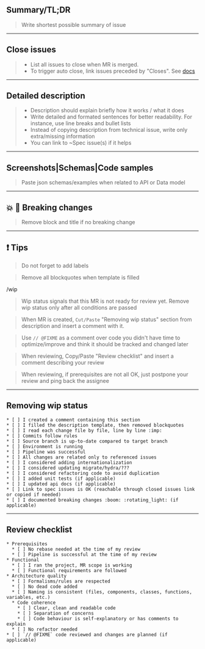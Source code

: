 ## Summary/TL;DR
> Write shortest possible summary of issue


---
## Close issues
> * List all issues to close when MR is merged.
> * To trigger auto close, link issues preceded by "Closes". See [docs](https://docs.gitlab.com/ee/user/project/issues/managing_issues.html#closing-issues-automatically)


---
## Detailed description
> * Description should explain briefly how it works / what it does
> * Write detailed and formated sentences for better readability. For instance, use line breaks and bullet lists
> * Instead of copying description from technical issue, write only extra/missing information
> * You can link to ~Spec issue(s) if it helps


---
## Screenshots|Schemas|Code samples
> Paste json schemas/examples when related to API or Data model


---
## :boom: :rotating_light: Breaking changes
> Remove block and title if no breaking change


---
## :exclamation: Tips
> Do not forget to add labels

> Remove all blockquotes when template is filled

/wip
> Wip status signals that this MR is not ready for review yet. Remove wip status only after all conditions are passed

> When MR is created, `Cut/Paste` "Removing wip status" section from description and insert a comment with it.

> Use `// @FIXME` as a comment over code you didn't have time to optimize/improve and think it should be tracked and changed later

> When reviewing, Copy/Paste "Review checklist" and insert a comment describing your review

> When reviewing, if prerequisites are not all OK, just postpone your review and ping back the assignee

---
## Removing wip status
```
* [ ] I created a comment containing this section
* [ ] I filled the description template, then removed blockquotes
* [ ] I read each change file by file, line by line :imp:
* [ ] Commits follow rules
* [ ] Source branch is up-to-date compared to target branch
* [ ] Environment is running
* [ ] Pipeline was successful
* [ ] All changes are related only to referenced issues
* [ ] I considered adding internationalization
* [ ] I considered updating migrate/hydra/???
* [ ] I considered refactoring code to avoid duplication
* [ ] I added unit tests (if applicable)
* [ ] I updated api docs (if applicable)
* [ ] Link to spec issues is OK (reachable through closed issues link or copied if needed)
* [ ] I documented breaking changes :boom: :rotating_light: (if applicable)
```

---
## Review checklist
```
* Prerequisites
  * [ ] No rebase needed at the time of my review
  * [ ] Pipeline is successful at the time of my review
* Functional
  * [ ] I ran the project, MR scope is working
  * [ ] Functional requirements are followed
* Architecture quality
  * [ ] Formalisms/rules are respected
  * [ ] No dead code added
  * [ ] Naming is consistent (files, components, classes, functions, variables, etc.)
  * Code coherence
    * [ ] Clear, clean and readable code
    * [ ] Separation of concerns
    * [ ] Code behaviour is self-explanatory or has comments to explain
  * [ ] No refactor needed
* [ ] `// @FIXME` code reviewed and changes are planned (if applicable)
```